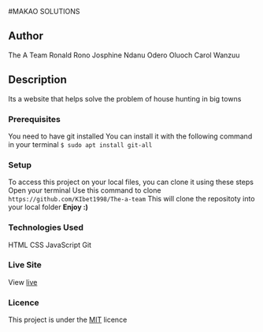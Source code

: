 #MAKAO SOLUTIONS
## Author
The A Team
Ronald Rono
Josphine Ndanu
Odero Oluoch
Carol Wanzuu
## Description
Its a website that helps solve the problem of house hunting in big towns
### Prerequisites
You need to have git installed
You can install it with the following command in your terminal
`$ sudo apt install git-all`
### Setup
To access this project on your local files, you can clone it using these steps
Open your terminal
Use this command to clone `https://github.com/KIbet1998/The-a-team`
This will clone the repositoty into your local folder
__Enjoy :)__
### Technologies Used
HTML
CSS
JavaScript
Git
### Live Site
View [live]()
### Licence
This project is under the  [MIT](LICENSE) licence